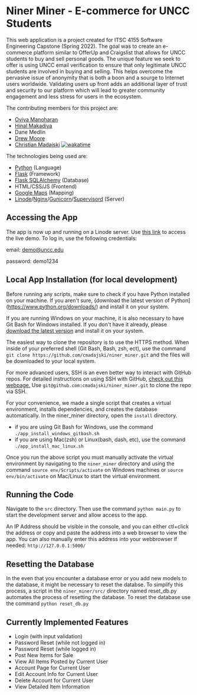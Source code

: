 # Niner Miner - E-commerce for UNCC Students

This web application is a project created for ITSC 4155 Software Engineering Capstone (Spring 2022).
The goal was to create an e-commerce platform similar to OfferUp and Craigslist that allows for UNCC
students to buy and sell personal goods. The unique feature we seek to offer is using
UNCC email verification to ensure that only legitimate UNCC students are involved in
buying and selling. This helps overcome the pervasive issue of anonymity that is both a boon
and a sourge to Internet users worldwide. Validating users up front adds an additional layer
of trust and security to our platform which will lead to greater community engagement and less
stress for users in the ecosystem.

The contributing members for this project are:
- [Oviya Manoharan](https://github.com/oviya23)
- [Hinal Makadiya](https://www.linkedin.com/in/hinal-makadiya-60838b207/)
- Dane Medlin
- [Drew Moore](https://github.com/drew18moore)
- [Christian Madajski](https://www.linkedin.com/in/cmadajsk/) [![wakatime](https://wakatime.com/badge/user/510092ca-a9b8-48f5-bf50-9b05005ef525/project/a5b9008a-d413-431f-92d4-80beef67c7cc.svg)](https://wakatime.com/badge/user/510092ca-a9b8-48f5-bf50-9b05005ef525/project/a5b9008a-d413-431f-92d4-80beef67c7cc)

The technologies being used are:
- [Python](https://www.python.org/) (Language)
- [Flask](https://flask.palletsprojects.com/en/2.1.x/) (Framework)
- [Flask SQLAlchemy](https://flask-sqlalchemy.palletsprojects.com/en/2.x/) (Database)
- HTML/CSS/JS (Frontend)
- [Google Maps](https://www.google.com/maps) (Mapping)
- [Linode](https://www.linode.com/)/[Nginx](https://www.nginx.com/)/[Gunicorn](https://gunicorn.org/)/[Supervisord](http://supervisord.org/) (Server)

## Accessing the App

The app is now up and running on a Linode server. Use [this link](http://194.195.214.161/) to access the live demo. To log in, use the following credentials:

email: demo@uncc.edu

password: demo1234

## Local App Installation (for local development)

Before running any scripts, make sure to check if you have Python installed on your machine. If you aren't sure, 
{download the latest version of Python](https://www.python.org/downloads/) and install it on your system.

If you are running Windows on your machine, it is also necessary to have Git Bash for Windows installed. 
If you don't have it already, please [download the latest version](https://git-scm.com/downloads) and install it on your system.

The easiest way to clone the repository is to use the HTTPS method. When inside of your preferred shell 
(Git Bash, Bash, zsh, ect), use the command ```git clone https://github.com/cmadajski/niner_miner.git``` 
and the files will be downloaded to your local system.

For more advanced users, SSH is an even better way to interact with GitHub repos. For detailed instructions 
on using SSH with GitHub, [check out this webpage.](https://docs.github.com/en/authentication/connecting-to-github-with-ssh) 
Use ```git@github.com:cmadajski/niner_miner.git``` to clone the repo via SSH.

For your convenience, we made a single script that creates a virtual environment, installs dependencies, 
and creates the database automatically. In the niner_miner directory, open the ```install``` directory. 
- if you are using Git Bash for Windows, use the command ```./app_install_windows_gitbash.sh```
- if you are using Mac(zsh) or Linux(bash, dash, etc), use the command ```./app_install_mac_linux.sh```

Once you run the above script you must manually activate the virtual environment by navigating to the ```niner_miner``` directory and using the command ```source env/Scripts/activate``` on Windows machines or ```source env/bin/activate``` on Mac/Linux to start the virtual environment.

## Running the Code
Navigate to the ```src``` directory. Then use the command ```python main.py``` to start
the development server and allow access to the app.

An IP Address should be visible in the console, and you can either ctl+click the address
or copy and paste the address into a web browser to view the app. You can also manually
enter this address into your webbrowser if needed: ```http://127.0.0.1:5000/```

## Resetting the Database
In the even that you encounter a database error or you add new models to the database, it might be necessary to reset the databse.
To simplify this process, a script in the ```niner_miner/src/``` directory named reset_db.py automates the process of resetting the database.
To reset the database use the command ```python reset_db.py```

## Currently Implemented Features

- Login (with input validation)
- Password Reset (while not logged in)
- Password Reset (while logged in)
- Post New Items for Sale
- View All Items Posted by Current User
- Account Page for Current User
- Edit Account Info for Current User
- Delete Account for Current User
- View Detailed Item Information
